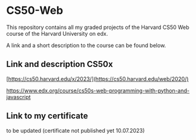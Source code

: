 # CS50-Web

This repository contains all my graded projects of the Harvard CS50 Web course of the Harvard University on edx.

A link and a short description to the course can be found below.

## Link and description CS50x
[https://cs50.harvard.edu/x/2023/](https://cs50.harvard.edu/web/2020/)

https://www.edx.org/course/cs50s-web-programming-with-python-and-javascript

## Link to my certificate
to be updated (certificate not published yet 10.07.2023)
